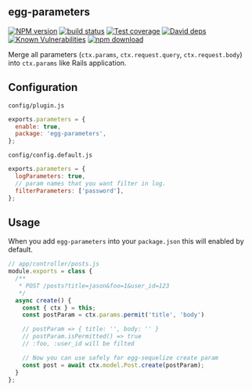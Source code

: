 egg-parameters
--------------

[![NPM version][npm-image]][npm-url]
[![build status][travis-image]][travis-url]
[![Test coverage][codecov-image]][codecov-url]
[![David deps][david-image]][david-url]
[![Known Vulnerabilities][snyk-image]][snyk-url]
[![npm download][download-image]][download-url]

[npm-image]: https://img.shields.io/npm/v/egg-parameters.svg?style=flat-square
[npm-url]: https://npmjs.org/package/egg-parameters
[travis-image]: https://img.shields.io/travis/eggjs/egg-parameters.svg?style=flat-square
[travis-url]: https://travis-ci.org/eggjs/egg-parameters
[codecov-image]: https://codecov.io/github/eggjs/egg-parameters/coverage.svg?branch=master
[codecov-url]: https://codecov.io/github/eggjs/egg-parameters?branch=master
[david-image]: https://img.shields.io/david/eggjs/egg-parameters.svg?style=flat-square
[david-url]: https://david-dm.org/eggjs/egg-parameters
[snyk-image]: https://snyk.io/test/npm/egg-parameters/badge.svg?style=flat-square
[snyk-url]: https://snyk.io/test/npm/egg-parameters
[download-image]: https://img.shields.io/npm/dm/egg-parameters.svg?style=flat-square
[download-url]: https://npmjs.org/package/egg-parameters

Merge all parameters (`ctx.params`, `ctx.request.query`, `ctx.request.body`) into `ctx.params` like Rails application.

## Configuration

`config/plugin.js`

```js
exports.parameters = {
  enable: true,
  package: 'egg-parameters',
};
```

`config/config.default.js`

```js
exports.parameters = {
  logParameters: true,
  // param names that you want filter in log.
  filterParameters: ['password'],
};
```

## Usage

When you add `egg-parameters` into your `package.json` this will enabled by default.

```js
// app/controller/posts.js
module.exports = class {
  /**
   * POST /posts?title=jason&foo=1&user_id=123
   */
  async create() {
    const { ctx } = this;
    const postParam = ctx.params.permit('title', 'body')

    // postParam => { title: '', body: '' }
    // postParam.isPermitted() => true
    // :foo, :user_id will be filted

    // Now you can use safely for egg-sequelize create param
    const post = await ctx.model.Post.create(postParam);
  }
};
```
